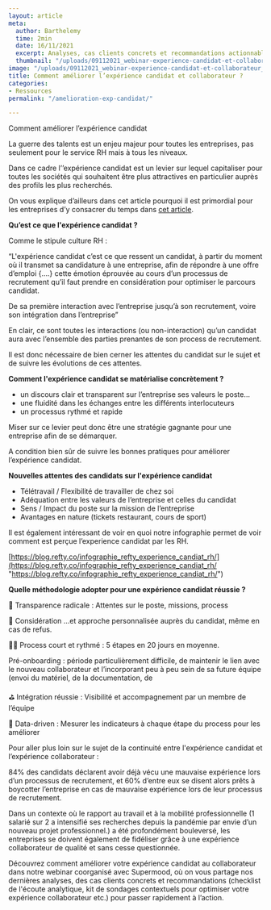 ```yaml
---
layout: article
meta:
  author: Barthelemy
  time: 2min
  date: 16/11/2021
  excerpt: Analyses, cas clients concrets et recommandations actionnables
  thumbnail: "/uploads/09112021_webinar-experience-candidat-et-collaborateur_refty-x-supermood-pdf-3.png"
image: "/uploads/09112021_webinar-experience-candidat-et-collaborateur_refty-x-supermood-pdf-2.png"
title: Comment améliorer l’expérience candidat et collaborateur ?
categories:
- Ressources
permalink: "/amelioration-exp-candidat/"

---
```

Comment améliorer l’expérience candidat

La guerre des talents est un enjeu majeur pour toutes les entreprises, pas seulement pour le service RH mais à tous les niveaux.

Dans ce cadre l’’expérience candidat est un levier sur lequel capitaliser pour toutes les sociétés qui souhaitent être plus attractives en particulier auprès des profils les plus recherchés.

On vous explique d’ailleurs dans cet article pourquoi il est primordial pour les entreprises d’y consacrer du temps dans [cet article](https://blog.refty.co/qu-est-ce-que-experience-candidat/).

**Qu’est ce que l'expérience candidat ?**

  
Comme le stipule culture RH :

“L'expérience candidat c’est ce que ressent un candidat, à partir du moment où il transmet sa candidature à une entreprise, afin de répondre à une offre d’emploi {….} cette émotion éprouvée au cours d’un processus de recrutement qu’il faut prendre en considération pour optimiser le parcours candidat.

De sa première interaction avec l’entreprise jusqu’à son recrutement, voire son intégration dans l’entreprise”

En clair, ce sont toutes les interactions (ou non-interaction) qu’un candidat aura avec l’ensemble des parties prenantes de son process de recrutement.

Il est donc nécessaire de bien cerner les attentes du candidat sur le sujet et de suivre les évolutions de ces attentes.

**Comment l'expérience candidat se matérialise concrètement ?**

* un discours clair et transparent sur l’entreprise ses valeurs le poste…
* une fluidité dans les échanges entre les différents interlocuteurs
* un processus rythmé et rapide

Miser sur ce levier peut donc être une stratégie gagnante pour une entreprise afin de se démarquer.

A condition bien sûr de suivre les bonnes pratiques pour améliorer l’expérience candidat.

**Nouvelles attentes des candidats sur l'expérience candidat**

* Télétravail / Flexibilité de travailler de chez soi
* Adéquation entre les valeurs de l’entreprise et celles du candidat
* Sens / Impact du poste sur la mission de l’entreprise
* Avantages en nature (tickets restaurant, cours de sport)

Il est également intéressant de voir en quoi notre infographie permet de voir comment est perçue l’experience candidat par les RH.

[https://blog.refty.co/infographie_refty_experience_candiat_rh/](https://blog.refty.co/infographie_refty_experience_candiat_rh/ "https://blog.refty.co/infographie_refty_experience_candiat_rh/")

**Quelle méthodologie adopter pour une expérience candidat réussie ?**

👻 Transparence radicale : Attentes sur le poste, missions, process

🐨 Considération …et approche personnalisée auprès du candidat, même en cas de refus.

🏌🏽 Process court et rythmé : 5 étapes en 20 jours en moyenne.

Pré-onboarding : période particulièrement difficile, de maintenir le lien avec le nouveau collaborateur et l’incorporant peu à peu sein de sa future équipe (envoi du matériel, de la documentation, de

⛳️ Intégration réussie : Visibilité et accompagnement par un membre de l’équipe

🧬 Data-driven : Mesurer les indicateurs à chaque étape du process pour les améliorer

Pour aller plus loin sur le sujet de la continuité entre l'expérience candidat et l’expérience collaborateur :

84% des candidats déclarent avoir déjà vécu une mauvaise expérience lors d’un processus de recrutement, et 60% d’entre eux se disent alors prêts à boycotter l’entreprise en cas de mauvaise expérience lors de leur processus de recrutement.

Dans un contexte où le rapport au travail et à la mobilité professionnelle (1 salarié sur 2 a intensifié ses recherches depuis la pandémie par envie d’un nouveau projet professionnel.) a été profondément bouleversé, les entreprises se doivent également de fidéliser grâce à une expérience collaborateur de qualité et sans cesse questionnée.

Découvrez comment améliorer votre expérience candidat au collaborateur dans notre webinar coorganisé avec Supermood, où on vous partage nos dernières analyses, des cas clients concrets et recommandations (checklist de l'écoute analytique, kit de sondages contextuels pour optimiser votre expérience collaborateur etc.) pour passer rapidement à l’action.
